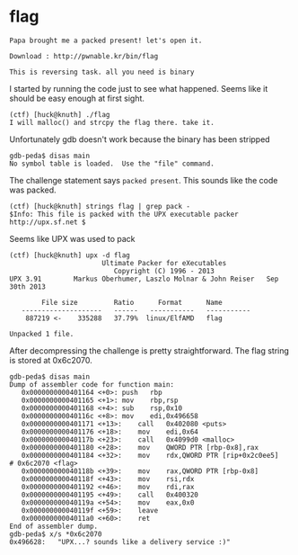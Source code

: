 <h1>flag</h1>

```
Papa brought me a packed present! let's open it.

Download : http://pwnable.kr/bin/flag

This is reversing task. all you need is binary
```

I started by running the code just to see what happened. Seems like it should be easy enough at first sight.

```
(ctf) [huck@knuth] ./flag                  
I will malloc() and strcpy the flag there. take it.
```

Unfortunately gdb doesn't work because the binary has been stripped

```
gdb-peda$ disas main
No symbol table is loaded.  Use the "file" command.
```

The challenge statement says `packed present`. This sounds like the code was packed.

```
(ctf) [huck@knuth] strings flag | grep pack -
$Info: This file is packed with the UPX executable packer http://upx.sf.net $
```

Seems like UPX was used to pack

```
(ctf) [huck@knuth] upx -d flag 
                       Ultimate Packer for eXecutables
                          Copyright (C) 1996 - 2013
UPX 3.91        Markus Oberhumer, Laszlo Molnar & John Reiser   Sep 30th 2013

        File size         Ratio      Format      Name
   --------------------   ------   -----------   -----------
    887219 <-    335288   37.79%  linux/ElfAMD   flag

Unpacked 1 file.
```

After decompressing the challenge is pretty straightforward. The flag string is stored at 0x6c2070.

```
gdb-peda$ disas main
Dump of assembler code for function main:
   0x0000000000401164 <+0>:	push   rbp
   0x0000000000401165 <+1>:	mov    rbp,rsp
   0x0000000000401168 <+4>:	sub    rsp,0x10
   0x000000000040116c <+8>:	mov    edi,0x496658
   0x0000000000401171 <+13>:	call   0x402080 <puts>
   0x0000000000401176 <+18>:	mov    edi,0x64
   0x000000000040117b <+23>:	call   0x4099d0 <malloc>
   0x0000000000401180 <+28>:	mov    QWORD PTR [rbp-0x8],rax
   0x0000000000401184 <+32>:	mov    rdx,QWORD PTR [rip+0x2c0ee5]        # 0x6c2070 <flag>
   0x000000000040118b <+39>:	mov    rax,QWORD PTR [rbp-0x8]
   0x000000000040118f <+43>:	mov    rsi,rdx
   0x0000000000401192 <+46>:	mov    rdi,rax
   0x0000000000401195 <+49>:	call   0x400320
   0x000000000040119a <+54>:	mov    eax,0x0
   0x000000000040119f <+59>:	leave  
   0x00000000004011a0 <+60>:	ret    
End of assembler dump.
gdb-peda$ x/s *0x6c2070
0x496628:	"UPX...? sounds like a delivery service :)"
```

